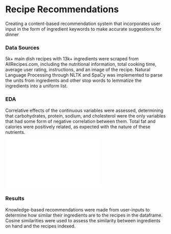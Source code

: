 # Recipe Recommendations

Creating a content-based recommendation system that incorporates user input in the form of ingredient keywords to make accurate suggestions for dinner

### Data Sources

5k+ main dish recipes with 13k+ ingredients were scraped from AllRecipes.com, including the nutritional information, total cooking time, average user rating, instructions, and an image of the recipe. Natural Language Processing through NLTK and SpaCy was implemented to parse the units from ingredients and other stop words to lemmatize the ingredients into a uniform list.

### EDA

Correlative effects of the continuous variables were assessed, determining that carbohydrates, protein, sodium, and cholesterol were the only variables that had some form of negative correlation between them. Total fat and calories were positively related, as expected with the nature of these nutrients.

![Heat Map](Misc/heatmap.pdf)

### Results

Knowledge-based recommendations were made from user-inputs to determine how similar their ingredients are to the recipes in the dataframe. Cosine similarities were used to assess the similarity between ingredients on hand and the recipes indexed. 
